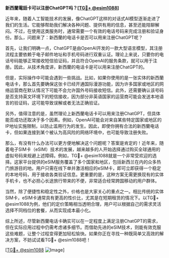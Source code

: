 **新西蘭電話卡可以注册ChatGPT吗？[[TG💪+ @esim1088](https://t.me/s/esim1088)]**

近年来，随着人工智能技术的发展，像ChatGPT这样的对话式AI模型逐渐走进了我们的生活。它能够帮助我们解决各种问题、提供有用的信息，甚至还能陪聊解闷。不过，在使用这类服务时，通常需要一个有效的电话号码来完成注册和验证身份。那么，问题来了：新西蘭的电话卡是否可以用来注册ChatGPT呢？

首先，让我们明确一点，ChatGPT是由OpenAI开发的一款大型语言模型，其注册流程主要依赖于电子邮件地址和手机号码进行双重认证。理论上来说，只要你的电话号码能够正常接收短信验证码，并且符合OpenAI的服务条款，就可以用于注册。因此，从技术角度讲，新西蘭的电话卡是可以用来注册ChatGPT的。

但是，实际操作中可能会遇到一些挑战。比如，如果你使用的是一张实体的新西蘭电话卡，那么首先要确保这张卡已经开通国际漫游功能，因为许多国家或地区的网络运营商在默认情况下可能不会允许国外号码接收短信。此外，还需要确认该号码是否支持英文环境下的短信接收，因为部分非英语国家的运营商可能会发送本地语言的验证码，这可能导致误解或者无法正确验证。

另外，值得注意的是，虽然理论上新西蘭电话卡可以用来注册ChatGPT，但具体能否成功还取决于多个因素。例如，OpenAI可能会对来自某些特定国家或地区的IP地址实施限制，以防止滥用行为的发生。因此，即使你拥有合法的新西蘭电话卡，但如果连接到某个被认为高风险的网络环境中，也可能导致注册失败。

那么，有没有什么办法可以更方便地解决这个问题呢？答案是肯定的！近年来，随着电子SIM卡（eSIM）技术的发展，越来越多的人开始选择通过购买全球通用的虚拟号码来规避上述障碍。例如，TG💪+ @esim1088就是一个非常受欢迎的选择。这家平台提供的eSIM服务覆盖了多个国家和地区，包括新西兰在内的众多热门旅游目的地。用户只需在线下单并激活相应的eSIM卡，即可立即获得一个稳定的本地号码，用于接收各类验证信息。更重要的是，这种方案无需更换现有的实体手机卡，也不必担心长途旅行带来的不便，非常适合经常跨国移动的用户群体。

当然，除了便捷性和稳定性之外，价格也是大家关心的重点之一。相比传统的实体SIM卡，eSIM卡通常具有更高的性价比，尤其是在短期租赁的情况下。以TG💪+ @esim1088为例，他们的定价策略相当透明合理，用户可以根据自己的需求灵活选择不同档位的套餐，从而实现成本最小化。

综上所述，尽管新西蘭电话卡确实可以在一定程度上满足注册ChatGPT的需求，但在实际应用过程中仍需考虑诸多细节。而借助先进的eSIM技术，则能有效克服这些难题，让整个过程变得更加轻松愉快。如果你正在寻找一种既简单又高效的解决方案，不妨试试看TG💪+ @esim1088吧！

[[TG💪+ @esim1088](https://t.me/s/esim1088) ![Image](https://i.postimg.cc/4NQfJmqS/Snipaste-2025-05-13-00-14-12.png)]